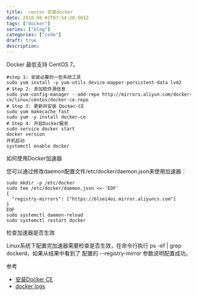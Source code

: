 ```yaml
---
title:  centos 安装docker
date: 2018-08-02T07:54:20.501Z
tags: ["docker"]
series: ["blog"]
categories: ["code"]
draft: true
description:
---
```


Docker 最低支持 CentOS 7。

```shell
#step 1: 安装必要的一些系统工具
sudo yum install -y yum-utils device-mapper-persistent-data lvm2
# Step 2: 添加软件源信息
sudo yum-config-manager --add-repo http://mirrors.aliyun.com/docker-ce/linux/centos/docker-ce.repo
# Step 3: 更新并安装 Docker-CE
sudo yum makecache fast
sudo yum -y install docker-ce
# Step 4: 开启Docker服务
sudo service docker start
docker version
开机启动
systemctl enable docker
```

如何使用Docker加速器


您可以通过修改daemon配置文件/etc/docker/daemon.json来使用加速器：
```shell
sudo mkdir -p /etc/docker
sudo tee /etc/docker/daemon.json <<-'EOF'
{
  "registry-mirrors": ["https://6lsei4oi.mirror.aliyuncs.com"]
}
EOF
sudo systemctl daemon-reload
sudo systemctl restart docker
```
检查加速器是否生效

Linux系统下配置完加速器需要检查是否生效，在命令行执行 ps -ef | grep dockerd，如果从结果中看到了
配置的 --registry-mirror 参数说明配置成功。



参考

- [安装Docker CE](https://yeasy.gitbooks.io/docker_practice/content/install/centos.html)
- [docker logs](https://www.jianshu.com/p/1eb1d1d3f25e)